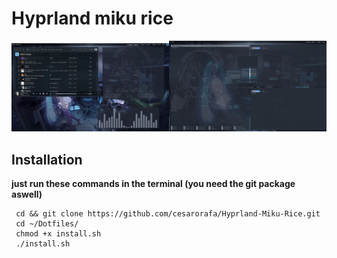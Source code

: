 # Hyprland miku rice
<img src="https://github.com/cesarorafa/Hyprland-Miku-Rice/blob/main/riceimg1.png" width = "50%"><img src="https://github.com/cesarorafa/Hyprland-Miku-Rice/blob/main/riceimg2.png" width = "50%" >

## Installation
  **just run these commands in the terminal (you need the git package aswell)**
 ```
  cd && git clone https://github.com/cesarorafa/Hyprland-Miku-Rice.git
  cd ~/Dotfiles/
  chmod +x install.sh
  ./install.sh
  ```
